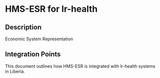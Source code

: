 # HMS-ESR for lr-health

## Description

Economic System Representation

## Integration Points

This document outlines how HMS-ESR is integrated with lr-health systems in Liberia.
